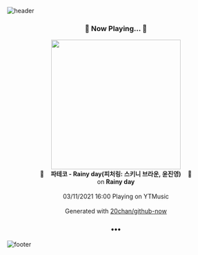 ![header](https://capsule-render.vercel.app/api?type=wave&height=170&section=header&text=Hi.%20I'm%20SHIFT&fontColor=090707&fontAlignX=45&fontAlignY=65&fontSize=100)

<h3 align="center">🎵 Now Playing... 🎵</h3>
<p align="center">
  <a href="https://music.youtube.com/watch?v=PK02_Q5hHKo">
    <img width="300" src="https://lh3.googleusercontent.com/j4FCnfqLXk_N6yg47XvQEbZP-lZrkF-9wJ_f_oc6gumNIzJM__pWppvjEKw5L9r5o21vxSKQEpRclDhw">
  </a>
  <br>
  🎵&nbsp&nbsp&nbsp <b>파테코 - Rainy day(피처링: 스키니 브라운, 윤진영)</b> &nbsp&nbsp&nbsp🎵
  <br>
  on <b>Rainy day</b>
  
  <br />
  <br />
  03/11/2021 16:00 Playing on YTMusic
  <br />
  <br />
  Generated with <a href="https://github.com/20chan/github-now">20chan/github-now</a>
</p>

<h3 align="center">•••</h3>

![footer](https://capsule-render.vercel.app/api?type=wave&height=150&section=footer)
